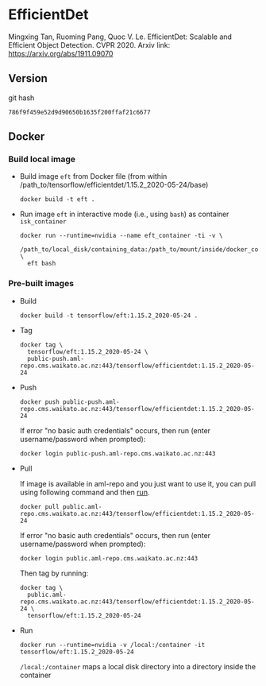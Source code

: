 # EfficientDet

Mingxing Tan, Ruoming Pang, Quoc V. Le. EfficientDet: Scalable and Efficient Object Detection. CVPR 2020. 
Arxiv link: https://arxiv.org/abs/1911.09070

## Version

git hash

```
786f9f459e52d9d90650b1635f200ffaf21c6677
```

## Docker

### Build local image

* Build image `eft` from Docker file (from within /path_to/tensorflow/efficientdet/1.15.2_2020-05-24/base)

  ```commandline
  docker build -t eft .
  ```
  
* Run image `eft` in interactive mode (i.e., using `bash`) as container `isk_container`

  ```commandline
  docker run --runtime=nvidia --name eft_container -ti -v \
    /path_to/local_disk/containing_data:/path_to/mount/inside/docker_container \
    eft bash
  ```

### Pre-built images

* Build

  ```commandline
  docker build -t tensorflow/eft:1.15.2_2020-05-24 .
  ```
  
* Tag

  ```commandline
  docker tag \
    tensorflow/eft:1.15.2_2020-05-24 \
    public-push.aml-repo.cms.waikato.ac.nz:443/tensorflow/efficientdet:1.15.2_2020-05-24
  ```
  
* Push

  ```commandline
  docker push public-push.aml-repo.cms.waikato.ac.nz:443/tensorflow/efficientdet:1.15.2_2020-05-24
  ```
  If error "no basic auth credentials" occurs, then run (enter username/password when prompted):
  
  ```commandline
  docker login public-push.aml-repo.cms.waikato.ac.nz:443
  ```
  
* Pull

  If image is available in aml-repo and you just want to use it, you can pull using following command and then [run](#run).

  ```commandline
  docker pull public.aml-repo.cms.waikato.ac.nz:443/tensorflow/efficientdet:1.15.2_2020-05-24
  ```
  If error "no basic auth credentials" occurs, then run (enter username/password when prompted):
  
  ```commandline
  docker login public.aml-repo.cms.waikato.ac.nz:443
  ```
  Then tag by running:
  
  ```commandline
  docker tag \
    public.aml-repo.cms.waikato.ac.nz:443/tensorflow/efficientdet:1.15.2_2020-05-24 \
    tensorflow/eft:1.15.2_2020-05-24
  ```
  
* <a name="run">Run</a>

  ```commandline
  docker run --runtime=nvidia -v /local:/container -it tensorflow/eft:1.15.2_2020-05-24
  ```
  `/local:/container` maps a local disk directory into a directory inside the container
